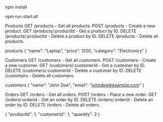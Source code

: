 npm install

npm run start:all

Products
GET /products - Get all products.
POST /products - Create a new product.
GET /products/:productId - Get a product by ID.
DELETE /products/:productId - Delete a product by ID.
DELETE /products - Delete all products.


products
{
  "name": "Laptop",
  "price": 1200,
  "category": "Electronics"
}



Customers
GET /customers - Get all customers.
POST /customers - Create a new customer.
GET /customers/:customerId - Get a customer by ID.
DELETE /customers/:customerId - Delete a customer by ID.
DELETE /customers - Delete all customers.


customers
{
  "name": "John Doe",
  "email": "johndoe@example.com"
}


Orders
GET /orders - Get all orders.
POST /orders - Place a new order.
GET /orders/:orderId - Get an order by ID.
DELETE /orders/:orderId - Delete an order by ID.
DELETE /orders - Delete all orders.

{
  "productId": 1,
  "customerId": 1,
  "quantity": 2
}


